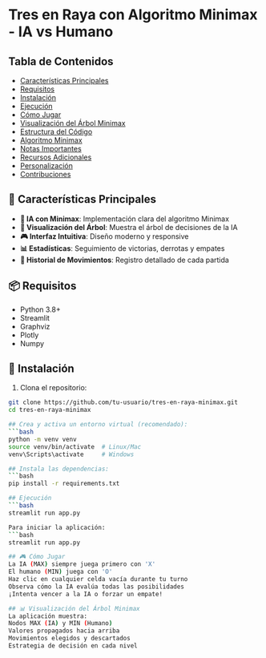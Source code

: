 # Tres en Raya con Algoritmo Minimax - IA vs Humano

## Tabla de Contenidos
- [Características Principales](#-características-principales)
- [Requisitos](#-requisitos)
- [Instalación](#-instalación)
- [Ejecución](#-ejecución)
- [Cómo Jugar](#-cómo-jugar)
- [Visualización del Árbol Minimax](#-visualización-del-árbol-minimax)
- [Estructura del Código](#-estructura-del-código)
- [Algoritmo Minimax](#-algoritmo-minimax)
- [Notas Importantes](#-notas-importantes)
- [Recursos Adicionales](#-recursos-adicionales)
- [Personalización](#-personalización)
- [Contribuciones](#-contribuciones)

## 🚀 Características Principales
- **🤖 IA con Minimax**: Implementación clara del algoritmo Minimax
- **🌳 Visualización del Árbol**: Muestra el árbol de decisiones de la IA
- **🎮 Interfaz Intuitiva**: Diseño moderno y responsive
- **📊 Estadísticas**: Seguimiento de victorias, derrotas y empates
- **📝 Historial de Movimientos**: Registro detallado de cada partida

## 📦 Requisitos
- Python 3.8+
- Streamlit
- Graphviz
- Plotly
- Numpy

## 🔧 Instalación
1. Clona el repositorio:
```bash
git clone https://github.com/tu-usuario/tres-en-raya-minimax.git
cd tres-en-raya-minimax

## Crea y activa un entorno virtual (recomendado):
```bash
python -m venv venv
source venv/bin/activate  # Linux/Mac
venv\Scripts\activate     # Windows

## Instala las dependencias:
```bash
pip install -r requirements.txt

## Ejecución
```bash
streamlit run app.py

Para iniciar la aplicación:
```bash
streamlit run app.py

## 🎮 Cómo Jugar
La IA (MAX) siempre juega primero con 'X'
El humano (MIN) juega con 'O'
Haz clic en cualquier celda vacía durante tu turno
Observa cómo la IA evalúa todas las posibilidades
¡Intenta vencer a la IA o forzar un empate!

## 📊 Visualización del Árbol Minimax
La aplicación muestra:
Nodos MAX (IA) y MIN (Humano)
Valores propagados hacia arriba
Movimientos elegidos y descartados
Estrategia de decisión en cada nivel
